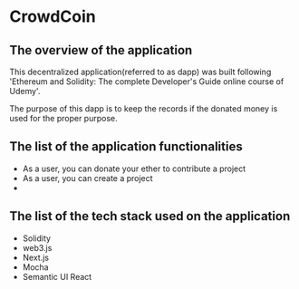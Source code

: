 # CrowdCoin
## The overview of the application
This decentralized application(referred to as dapp) was built following 'Ethereum and Solidity: The complete Developer's Guide online course of Udemy'.

The purpose of this dapp is to keep the records if the donated money is used for the proper purpose.

## The list of the application functionalities
- As a user, you can donate your ether to contribute a project
- As a user, you can create a project
- 

## The list of the tech stack used on the application
- Solidity
- web3.js
- Next.js
- Mocha
- Semantic UI React